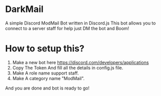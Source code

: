 # DarkMail
A simple Discord ModMail Bot written in Discord.js
This bot allows you to connect to a server staff for help just DM the bot and Boom!

# How to setup this?
1. Make a new bot here https://discord.com/developers/applications
2. Copy The Token And fill all the details in config.js file.
3. Make A role name support staff.
4. Make A category name "ModMail".

And you are done and bot is ready to go!
